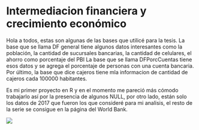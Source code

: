 # Intermediacion financiera y crecimiento económico

Hola a todos, estas son algunas de las bases que utilicé para la tesis.
La base que se llama DF general tiene algunos datos interesantes como la población, la cantidad de sucursales bancarias, la cantidad de celulares, el ahorro como porcentaje del PBI
La base que se llama DFPorcCuentas tiene esos datos y se agrega el porcentaje de personas con una cuenta bancaria.
Por último, la base que dice cajeros tiene mla informacion de cantidad de cajeros cada 100000 habitantes.

Es mi primer proyecto en R y en el momento me pareció más cómodo trabajarlo así por la presencia de algunos NULL, por otro lado, están solo los datos de 2017 que fueron los que consideré para mi analisis, el resto de la serie se consigue en la página del World Bank.
 
![](C:\Users\Ignacio\Documents\GitHub\IntermediacionFinanciera\argresaltadoBancarizacioncont.png)
